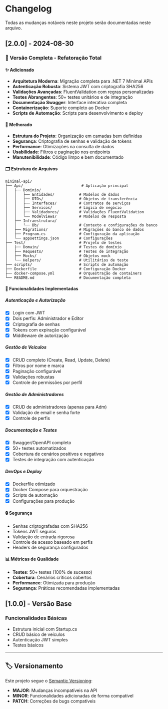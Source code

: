 # Changelog

Todas as mudanças notáveis neste projeto serão documentadas neste arquivo.

## [2.0.0] - 2024-08-30

### 🎉 Versão Completa - Refatoração Total

#### ✨ Adicionado
- **Arquitetura Moderna**: Migração completa para .NET 7 Minimal APIs
- **Autenticação Robusta**: Sistema JWT com criptografia SHA256
- **Validações Avançadas**: FluentValidation com regras personalizadas
- **Testes Abrangentes**: 50+ testes unitários e de integração
- **Documentação Swagger**: Interface interativa completa
- **Containerização**: Suporte completo ao Docker
- **Scripts de Automação**: Scripts para desenvolvimento e deploy

#### 🔧 Melhorado
- **Estrutura do Projeto**: Organização em camadas bem definidas
- **Segurança**: Criptografia de senhas e validação de tokens
- **Performance**: Otimizações na consulta de dados
- **Usabilidade**: Filtros e paginação nos endpoints
- **Manutenibilidade**: Código limpo e bem documentado

#### 🗂️ Estrutura de Arquivos
```
minimal-api/
├── Api/                          # Aplicação principal
│   ├── Dominio/
│   │   ├── Entidades/           # Modelos de dados
│   │   ├── DTOs/                # Objetos de transferência
│   │   ├── Interfaces/          # Contratos de serviços
│   │   ├── Servicos/            # Lógica de negócio
│   │   ├── Validadores/         # Validações FluentValidation
│   │   └── ModelViews/          # Modelos de resposta
│   ├── Infraestrutura/
│   │   └── Db/                  # Contexto e configurações do banco
│   ├── Migrations/              # Migrações do banco de dados
│   ├── Program.cs               # Configuração da aplicação
│   └── appsettings.json         # Configurações
├── Test/                        # Projeto de testes
│   ├── Domain/                  # Testes de domínio
│   ├── Requests/                # Testes de integração
│   ├── Mocks/                   # Objetos mock
│   └── Helpers/                 # Utilitários de teste
├── scripts/                     # Scripts de automação
├── Dockerfile                   # Configuração Docker
├── docker-compose.yml           # Orquestração de containers
└── README.md                    # Documentação completa
```

#### 🚀 Funcionalidades Implementadas

##### Autenticação e Autorização
- [x] Login com JWT
- [x] Dois perfis: Administrador e Editor
- [x] Criptografia de senhas
- [x] Tokens com expiração configurável
- [x] Middleware de autorização

##### Gestão de Veículos
- [x] CRUD completo (Create, Read, Update, Delete)
- [x] Filtros por nome e marca
- [x] Paginação configurável
- [x] Validações robustas
- [x] Controle de permissões por perfil

##### Gestão de Administradores
- [x] CRUD de administradores (apenas para Adm)
- [x] Validação de email e senha forte
- [x] Controle de perfis

##### Documentação e Testes
- [x] Swagger/OpenAPI completo
- [x] 50+ testes automatizados
- [x] Cobertura de cenários positivos e negativos
- [x] Testes de integração com autenticação

##### DevOps e Deploy
- [x] Dockerfile otimizado
- [x] Docker Compose para orquestração
- [x] Scripts de automação
- [x] Configurações para produção

#### 🔒 Segurança
- Senhas criptografadas com SHA256
- Tokens JWT seguros
- Validação de entrada rigorosa
- Controle de acesso baseado em perfis
- Headers de segurança configurados

#### 📊 Métricas de Qualidade
- **Testes**: 50+ testes (100% de sucesso)
- **Cobertura**: Cenários críticos cobertos
- **Performance**: Otimizada para produção
- **Segurança**: Práticas recomendadas implementadas

## [1.0.0] - Versão Base

### Funcionalidades Básicas
- Estrutura inicial com Startup.cs
- CRUD básico de veículos
- Autenticação JWT simples
- Testes básicos

---

## 🏷️ Versionamento

Este projeto segue o [Semantic Versioning](https://semver.org/):
- **MAJOR**: Mudanças incompatíveis na API
- **MINOR**: Funcionalidades adicionadas de forma compatível
- **PATCH**: Correções de bugs compatíveis

